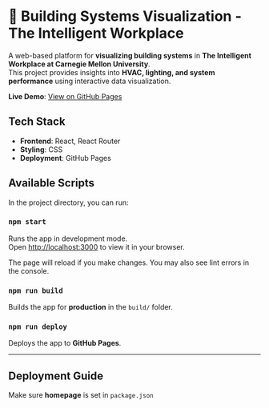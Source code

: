 # 🏢 Building Systems Visualization - The Intelligent Workplace

A web-based platform for **visualizing building systems** in **The Intelligent Workplace at Carnegie Mellon University**.  
This project provides insights into **HVAC, lighting, and system performance** using interactive data visualization.

**Live Demo**: [View on GitHub Pages](https://miaoyyeah.github.io/bcd_visualization/)


## Tech Stack
- **Frontend**: React, React Router
- **Styling**: CSS
- **Deployment**: GitHub Pages

## Available Scripts

In the project directory, you can run:

### `npm start`
Runs the app in development mode.  
Open [http://localhost:3000](http://localhost:3000) to view it in your browser.  

The page will reload if you make changes. You may also see lint errors in the console.

### `npm run build`
Builds the app for **production** in the `build/` folder.

### `npm run deploy`
Deploys the app to **GitHub Pages**.

---

## Deployment Guide
Make sure **homepage** is set in `package.json`
